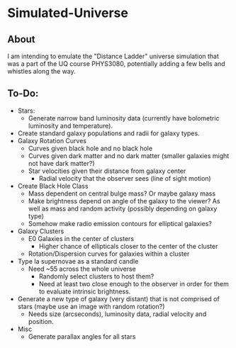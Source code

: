 # Simulated-Universe
## About
I am intending to emulate the "Distance Ladder" universe simulation that was a part of the UQ course PHYS3080, potentially adding a few bells and whistles along the way. 

## To-Do:
 - Stars:
    - Generate narrow band luminosity data (currently have bolometric luminosity and temperature). 
 - Create standard galaxy populations and radii for galaxy types. 
 - Galaxy Rotation Curves
    - Curves given black hole and no black hole
    - Curves given dark matter and no dark matter (smaller galaxies might not have dark matter?)
    - Star velocities given their distance from galaxy center
        - Radial velocity that the observer sees (line of sight motion)
 - Create Black Hole Class
    - Mass dependent on central bulge mass? Or maybe galaxy mass
    - Make brightness depend on angle of the galaxy to the viewer? As well as mass and random activity (possibly depending on galaxy type)
    - Somehow make radio emission contours for elliptical galaxies?
 - Galaxy Clusters
    - E0 Galaxies in the center of clusters
        - Higher chance of ellipticals closer to the center of the cluster
    - Rotation/Dispersion curves for galaxies within a cluster
 - Type Ia supernovae as a standard candle
    - Need ~55 across the whole universe
        - Randomly select clusters to host them?
        - Need at least two close enough to the observer in order for them to evaluate intrinsic brightness. 
 - Generate a new type of galaxy (very distant) that is not comprised of stars (maybe use an image with random rotation?)
    - Needs size (arcseconds), luminosity data, radial velocity and position. 
 - Misc
    - Generate parallax angles for all stars
